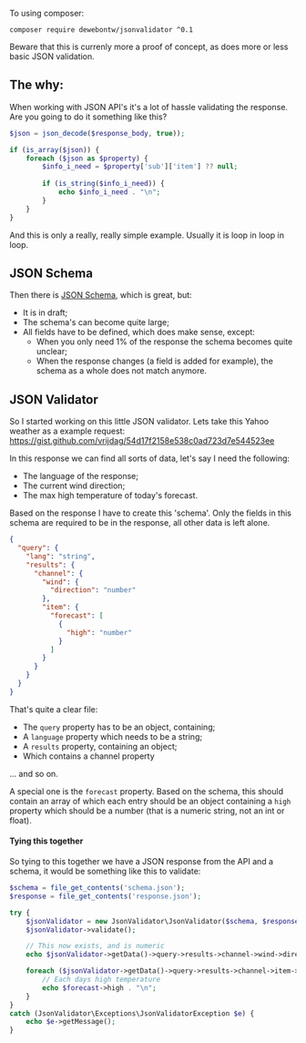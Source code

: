 To using composer:

```
composer require dewebontw/jsonvalidator ^0.1
```

Beware that this is currenly more a proof of concept, as does more or less basic JSON validation.

## The why:

When working with JSON API's it's a lot of hassle validating the response. Are you going to do it something like this?

```php
$json = json_decode($response_body, true));

if (is_array($json)) {
	foreach ($json as $property) {
		$info_i_need = $property['sub']['item'] ?? null;
		
		if (is_string($info_i_need)) {
			echo $info_i_need . "\n";
		}
	}
}
```

And this is only a really, really simple example. Usually it is loop in loop in loop.

## JSON Schema

Then there is [JSON Schema](https://json-schema.org/), which is great, but:

* It is in draft;
* The schema's can become quite large;
* All fields have to be defined, which does make sense, except:
  * When you only need 1% of the response the schema becomes quite unclear;
  * When the response changes (a field is added for example), the schema as a whole does not match anymore.

## JSON Validator

So I started working on this little JSON validator. Lets take this Yahoo weather as a example request: https://gist.github.com/vrijdag/54d17f2158e538c0ad723d7e544523ee

In this response we can find all sorts of data, let's say I need the following:

* The language of the response;
* The current wind direction;
* The max high temperature of today's forecast.

Based on the response I have to create this 'schema'. Only the fields in this schema are required to be in the response, all other data is left alone.

```json
{
  "query": {
    "lang": "string",
    "results": {
      "channel": {
        "wind": {
          "direction": "number"
        },
        "item": {
          "forecast": [
            {
              "high": "number"
            }
          ]
        }
      }
    }
  }
}
```

That's quite a clear file:

* The ``query`` property has to be an object, containing;
* A ``language`` property which needs to be a string;
* A ``results`` property, containing an object;
* Which contains a channel property

... and so on.

A special one is the ``forecast`` property. Based on the schema, this should contain an array of which each entry should be an object containing a ``high`` property which should be a number (that is a numeric string, not an int or float).

#### Tying this together

So tying to this together we have a JSON response from the API and a schema, it would be something like this to validate:

```php
$schema = file_get_contents('schema.json');
$response = file_get_contents('response.json');

try {
    $jsonValidator = new JsonValidator\JsonValidator($schema, $response);
    $jsonValidator->validate();

    // This now exists, and is numeric
    echo $jsonValidator->getData()->query->results->channel->wind->direction . "\n";

    foreach ($jsonValidator->getData()->query->results->channel->item->forecast as $forecast) {
        // Each days high temperature
        echo $forecast->high . "\n";
    }
}
catch (JsonValidator\Exceptions\JsonValidatorException $e) {
    echo $e->getMessage();
}
```
